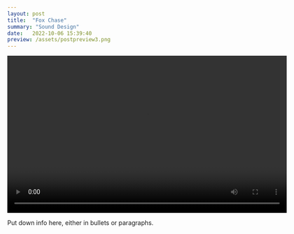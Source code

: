 ```yaml
---
layout: post
title:  "Fox Chase"
summary: "Sound Design"
date:   2022-10-06 15:39:40
preview: /assets/postpreview3.png
---
```


<video width="640" height="360" controls>
  <source src="/assets/video3.mp4" type="video/mp4">
</video>

Put down info here, either in bullets or paragraphs.